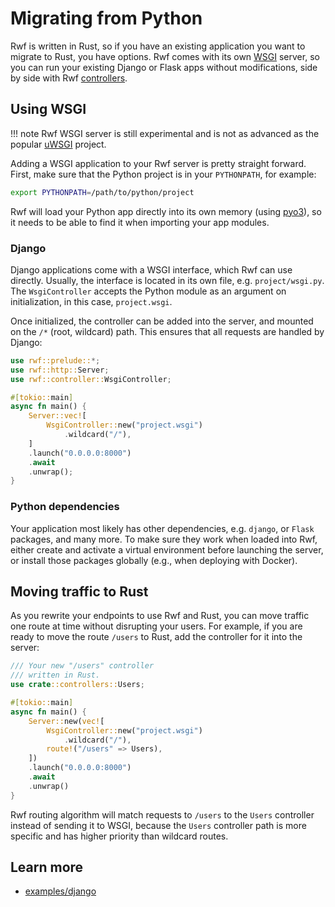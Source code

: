 # Migrating from Python

Rwf is written in Rust, so if you have an existing application you want to migrate to Rust, you have options. Rwf comes with its own [WSGI](https://en.wikipedia.org/wiki/Web_Server_Gateway_Interface) server, so you can run your existing Django or Flask apps without modifications, side by side with Rwf [controllers](../controllers/).

## Using WSGI

!!! note
    Rwf WSGI server is still experimental and is not as advanced as the popular [uWSGI](https://uwsgi-docs.readthedocs.io/en/latest/) project.

Adding a WSGI application to your Rwf server is pretty straight forward. First, make sure that the Python project is in your `PYTHONPATH`, for example:

```bash
export PYTHONPATH=/path/to/python/project
```

Rwf will load your Python app directly into its own memory (using [pyo3](https://docs.rs/pyo3)), so it needs to be able to find it when importing your app modules.

### Django

Django applications come with a WSGI interface, which Rwf can use directly. Usually, the interface is located in its own file, e.g. `project/wsgi.py`. The `WsgiController` accepts the Python module as an argument on initialization, in this case, `project.wsgi`.

Once initialized, the controller can be added into the server, and mounted on the `/*` (root, wildcard) path. This ensures that all requests are handled by Django:

```rust
use rwf::prelude::*;
use rwf::http::Server;
use rwf::controller::WsgiController;

#[tokio::main]
async fn main() {
    Server::vec![
        WsgiController::new("project.wsgi")
            .wildcard("/"),
    ]
    .launch("0.0.0.0:8000")
    .await
    .unwrap();
}
```

### Python dependencies

Your application most likely has other dependencies, e.g. `django`, or `Flask` packages, and many more. To make sure they work when loaded into Rwf, either create and activate a virtual environment before launching the server, or install those packages globally (e.g., when deploying with Docker).

## Moving traffic to Rust

As you rewrite your endpoints to use Rwf and Rust, you can move traffic one route at time without disrupting your users. For example, if you are ready to move the route `/users` to Rust, add the controller for it into the server:

```rust
/// Your new "/users" controller
/// written in Rust.
use crate::controllers::Users;

#[tokio::main]
async fn main() {
    Server::new(vec![
        WsgiController::new("project.wsgi")
            .wildcard("/"),
        route!("/users" => Users),
    ])
    .launch("0.0.0.0:8000")
    .await
    .unwrap()
}
```

Rwf routing algorithm will match requests to `/users` to the `Users` controller instead of sending it to WSGI, because the `Users` controller path is more specific and has higher priority than wildcard routes.

## Learn more

- [examples/django](https://github.com/levkk/rwf/tree/main/examples/django)
